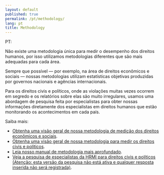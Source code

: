 ```yaml
---
layout: default
published: true
permalink: /pt/methodology/
lang: pt
title: Methodology
---
```


PT:

Não existe uma metodologia única para medir o desempenho dos direitos humanos, por isso utilizamos metodologias diferentes que são mais adequadas para cada área.

Sempre que possível — por exemplo, na área de direitos econômicos e sociais — nossas metodologias utilizam estatísticas objetivas produzidas por governos nacionais e agências internacionais.

Para os direitos civis e políticos, onde as violações muitas vezes ocorrem em segredo e os relatórios sobre elas são muito irregulares, usamos uma abordagem de pesquisa feita por especialistas para obter nossas informações diretamente dos especialistas em direitos humanos que estão monitorando os acontecimentos em cada país.

Saiba mais:
* [Obtenha uma visão geral de nossa metodologia de medição dos direitos econômicos e sociais](https://humanrightsmeasurement.org//methodology/measuring-economic-social-rights/).
* [Obtenha uma visão geral de nossa metodologia para medir os direitos civis e políticos](https://humanrightsmeasurement.org//methodology/measuring-civil-political-rights/).
* [Leia nosso manual de metodologia mais aprofundado](https://humanrightsmeasurement.org/wp-content/uploads/2018/03/HRMI-Methodology-Note-2018.pdf).
* [Veja a pesquisa de especialistas da HRMI para direitos civis e políticos (Atenção: esta versão da pesquisa não está ativa e qualquer resposta inserida não será registrada)](https://ugeorgia.qualtrics.com/jfe/preview/SV_d71YagJrGqcMq4R?Q_CHL=preview).
